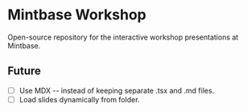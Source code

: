 # Mintbase Workshop

Open-source repository for the interactive workshop presentations at Mintbase.

## Future

- [ ] Use MDX -- instead of keeping separate .tsx and .md files.
- [ ] Load slides dynamically from folder.